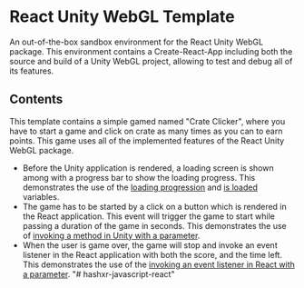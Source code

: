 # React Unity WebGL Template

An out-of-the-box sandbox environment for the React Unity WebGL package. This environment contains a Create-React-App including both the source and build of a Unity WebGL project, allowing to test and debug all of its features.

## Contents

This template contains a simple gamed named "Crate Clicker", where you have to start a game and click on crate as many times as you can to earn points. This game uses all of the implemented features of the React Unity WebGL package.

- Before the Unity application is rendered, a loading screen is shown among with a progress bar to show the loading progress. This demonstrates the use of the [loading progression](https://react-unity-webgl.dev/docs/api/loading-progression) and [is loaded](https://react-unity-webgl.dev/docs/api/is-loaded) variables.
- The game has to be started by a click on a button which is rendered in the React application. This event will trigger the game to start while passing a duration of the game in seconds. This demonstrates the use of [invoking a method in Unity with a parameter](https://react-unity-webgl.dev/docs/api/send-message).
- When the user is game over, the game will stop and invoke an event listener in the React application with both the score, and the time left. This demonstrates the use of the [invoking an event listener in React with a parameter](https://react-unity-webgl.dev/docs/api/event-system).
"# hashxr-javascript-react" 
